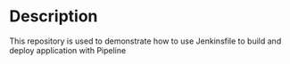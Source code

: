 # Description

This repository is used to demonstrate how to use Jenkinsfile to build and deploy application with Pipeline


